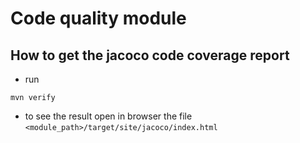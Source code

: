 # Code quality module 

## How to get the jacoco code coverage report

- run
```shell script
mvn verify
```

- to see the result open in browser the file `<module_path>/target/site/jacoco/index.html`

